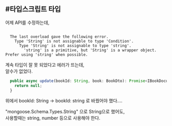 #타입스크립트 타입
----------------
어제 API를 수정하는데,  
<pre><code>
  The last overload gave the following error.   
    Type 'String' is not assignable to type 'Condition<string>'.   
      Type 'String' is not assignable to type 'string'.   
        'string' is a primitive, but 'String' is a wrapper object. Prefer using 'string' when possible.   
</code></pre>
계속 타입이 잘 못 되었다고 에러가 뜨는데,   
알수가 없었다.
```JavaScript
  public async update(bookId: String, book: BookDto): Promise<IBookDocument> {
    return null;
  }
```  
위에서 bookId: String -> bookId: string 로 바꿨어야 했다....   

"mongoose.Schema.Types.String" 으로 String으로 했어도,    
사용할때는 string, number 등으로 사용해야 한다.   


  
  
